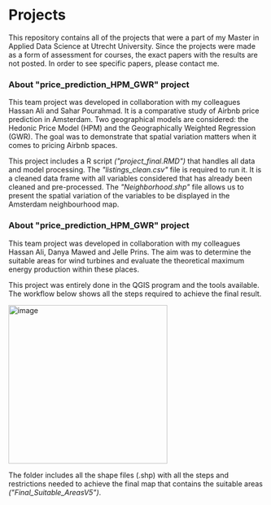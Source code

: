 # Projects
This repository contains all of the projects that were a part of my Master in Applied Data Science at Utrecht University. Since the projects were made as a form of assessment for courses, the exact papers with the results are not posted. In order to see specific papers, please contact me.  

### About "price_prediction_HPM_GWR" project

This team project was developed in collaboration with my colleagues Hassan Ali and Sahar Pourahmad. It is a comparative study of Airbnb price prediction in Amsterdam. Two geographical models are considered: the Hedonic Price Model (HPM) and the Geographically Weighted Regression (GWR). The goal was to demonstrate that spatial variation matters when it comes to pricing Airbnb spaces. 

This project includes a R script *("project_final.RMD")* that handles all data and model processing. The *"listings_clean.csv"* file is required to run it. It is a cleaned data frame with all variables considered that has already been cleaned and pre-processed. The *"Neighborhood.shp"* file allows us to present the spatial variation of the variables to be displayed in the Amsterdam neighbourhood map. 

### About "price_prediction_HPM_GWR" project

This team project was developed in collaboration with my colleagues Hassan Ali, Danya Mawed and Jelle Prins. The aim was to determine the suitable areas for wind turbines and evaluate the theoretical maximum energy production within these places. 

This project was entirely done in the QGIS program and the tools available. The workflow below shows all the steps required to achieve the final result.  

<img width="312" alt="image" src="https://github.com/wlibera/projects/assets/136256381/820fb42a-9375-486f-8379-dadea9a961bf">

The folder includes all the shape files (.shp) with all the steps and restrictions needed to achieve the final map that contains the suitable areas *("Final_Suitable_AreasV5")*. 


